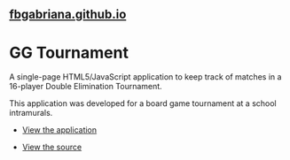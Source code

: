 ## [fbgabriana.github.io](https://fbgabriana.github.io/)

# GG Tournament

A single-page HTML5/JavaScript application to keep track of matches in a 16-player Double Elimination Tournament.

This application was developed for a board game tournament at a school intramurals.

* [View the application](gg-tournament.html)

* [View the source](https://github.com/fbgabriana/gg-tournament)

